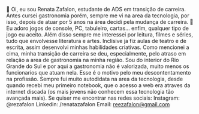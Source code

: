 👋 Oi, eu sou Renata Zafalon, estudante de ADS em transição de carreira. Antes cursei gastronomia porém, sempre me vi na area da tecnologia, por isso, depois de atuar por 5 anos na área decidi pela mudança de carreira.
👀 Eu adoro jogos de console, PC, tabuleiro, cartas... enfim, qualquer tipo de jogo eu aceito. Além disso sempre me interessei por leitura, filmes e séries, tudo que envolvesse literatura e artes. Inclisive ja fiz aulas de teatro e de escrita, assim desenvolvi minhas habilidades criativas. 
Como mencionei a cima, minha transição de carreira se deu, especialmente, pelo atraso em relação a area de gastronomia na minha região. Sou do interior do Rio Grande do Sul e por aqui a gastronomia não é valorizada, muito menos os funcionarios que atuam nela.
Esse é o motivo pelo meu descontentamento na profissão.
Sempre fui muito autodidata na area da tecnologia, desde quando recebi meu primeiro notebook, que o acesso a web era atraves da internet discada (os mais jovens não conhecem essa tecnologia tão avançada mais).
Se quiser me encontrar nas redes sociais:
Instagram: @rezafalon
Linkedin: /renatazafalon
Email: reezafalon@gmail.com

<!---
RenataSZafalon/RenataSZafalon is a ✨ special ✨ repository because its `README.md` (this file) appears on your GitHub profile.
You can click the Preview link to take a look at your changes.
--->
